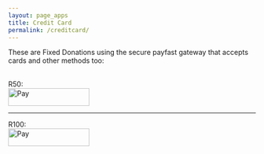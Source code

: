 ```yaml
---
layout: page_apps
title: Credit Card
permalink: /creditcard/
---
```


<p>These are Fixed Donations using the secure payfast gateway that accepts cards and other methods too:</p>
<br>
<a>R50:</a>
<br>
<a href=" <a href="https://www.payfast.co.za/eng/process?cmd=_paynow&amp;receiver=11414564&amp;item_name=R50+donation&amp;amount=50.00&amp;return_url=http%3A%2F%2Fwww.onlineivan.com&amp;cancel_url=http%3A%2F%2Fwww.onlineivan.com%2Fpayments"><img src="https://www.payfast.co.za/images/buttons/dark-small-paynow.png" width="165" height="36" alt="Pay" title="Pay Now with PayFast" /></a>
<br>
<hr>
<a>R100:</a>
<br>
<a href="https://www.payfast.co.za/eng/process?cmd=_paynow&amp;receiver=11414564&amp;item_name=R100+Donation&amp;amount=100.00&amp;return_url=http%3A%2F%2Fwww.onlineivan.com&amp;cancel_url=http%3A%2F%2Fwww.onlineivan.com%2Fpayments"><img src="https://www.payfast.co.za/images/buttons/dark-small-paynow.png" width="165" height="36" alt="Pay" title="Pay Now with PayFast" /></a>
<br>
<br>
<br>
<br>
